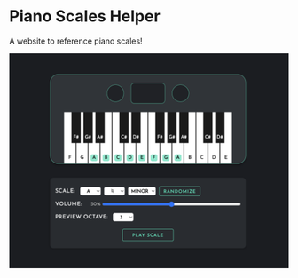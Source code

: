 # Piano Scales Helper

A website to reference piano scales!

![Piano Scales Helper screenshot](./screenshots/7.20.24-screenshot.png)